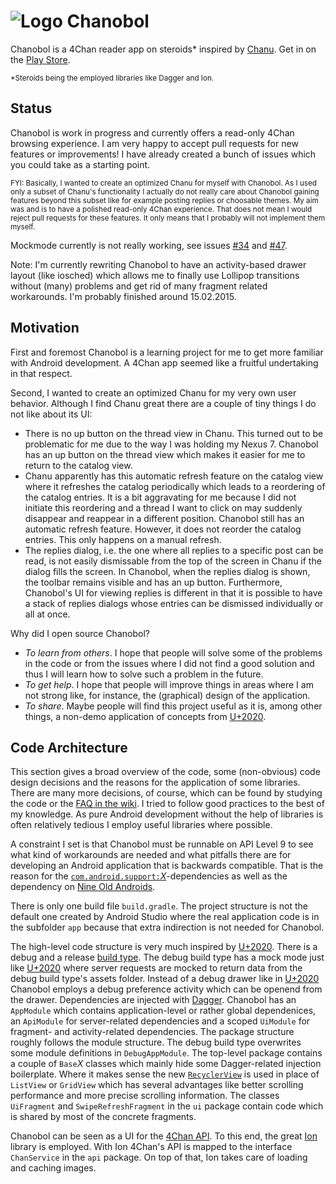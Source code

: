 ![Logo][Logo] Chanobol
======================

  [Logo]: https://raw.githubusercontent.com/eugenkiss/chanobol/master/src/main/res/mipmap-mdpi/ic_launcher.png
  [Chanu]: https://github.com/grzegorznittner/chanu
  [U+2020]: https://github.com/JakeWharton/u2020
  [API]: https://github.com/4chan/4chan-API
  [Build Types]: http://tools.android.com/tech-docs/new-build-system/user-guide#TOC-Build-Types
  [Nine Old Androids]: http://nineoldandroids.com/
  [Dagger]: http://square.github.io/dagger/
  [Bindable Adapter]: https://twitter.com/jakewharton/status/325368867109076993
  [Ion]: https://github.com/koush/ion/
  [Support]: http://developer.android.com/tools/support-library/index.html
  [RecyclerView]: https://developer.android.com/reference/android/support/v7/widget/RecyclerView.html

Chanobol is a 4Chan reader app on steroids\* inspired by [Chanu][].
Get in on the [Play Store](https://play.google.com/store/apps/details?id=anabolicandroids.chanobol.sfw).

<sup>\*Steroids being the employed libraries like Dagger and Ion.</sup>


Status
------

Chanobol is work in progress and currently offers a read-only 4Chan browsing
experience. I am very happy to accept pull requests for new features or
improvements! I have already created a bunch of issues which you could take as a
starting point.

<sub>
FYI: Basically, I wanted to create an optimized Chanu for myself with Chanobol.
As I used only a subset of Chanu's functionality I actually do not really care
about Chanobol gaining features beyond this subset like for example posting
replies or choosable themes. My aim was and is to have a polished read-only
4Chan experience. That does not mean I would reject pull requests for these
features. It only means that I probably will not implement them myself.
</sub>

Mockmode currently is not really working, see issues
[#34](https://github.com/eugenkiss/chanobol/issues/34) and
[#47](https://github.com/eugenkiss/chanobol/issues/34).

Note: I'm currently rewriting Chanobol to have an activity-based drawer layout (like iosched) which allows me to finally use Lollipop transitions without (many) problems and get rid of many fragment related workarounds. I'm probably finished around 15.02.2015.


Motivation
----------

First and foremost Chanobol is a learning project for me to get more
familiar with Android development. A 4Chan app seemed like a fruitful
undertaking in that respect.

Second, I wanted to create an optimized Chanu for my very own user behavior.
Although I find Chanu great there are a couple of tiny things I do not like
about its UI:

* There is no up button on the thread view in Chanu. This turned out
  to be problematic for me due to the way I was holding my Nexus 7.
  Chanobol has an up button on the thread view which makes it easier
  for me to return to the catalog view.
* Chanu apparently has this automatic refresh feature on the catalog
  view where it refreshes the catalog periodically which leads to
  a reordering of the catalog entries. It is a bit aggravating for me
  because I did not initiate this reordering and a thread I want to
  click on may suddenly disappear and reappear in a different position.
  Chanobol still has an automatic refresh feature. However, it does not
  reorder the catalog entries. This only happens on a manual refresh.
* The replies dialog, i.e. the one where all replies to a specific post
  can be read, is not easily dismissable from the top of the screen in Chanu if
  the dialog fills the screen. In Chanobol, when the replies dialog is shown,
  the toolbar remains visible and has an up button. Furthermore, Chanobol's UI
  for viewing replies is different in that it is possible to have a stack of
  replies dialogs whose entries can be dismissed individually or all at once.

Why did I open source Chanobol?

* *To learn from others*. I hope that people will solve some
  of the problems in the code or from the issues where I did not find a good solution
  and thus I will learn how to solve such a problem in the future.
* *To get help*. I hope that people will improve things in areas
  where I am not strong like, for instance, the (graphical) design of the
  application.
* *To share*. Maybe people will find this project useful as it
  is, among other things, a non-demo application of concepts from [U+2020][].


Code Architecture
-----------------

This section gives a broad overview of the code, some (non-obvious) code design
decisions and the reasons for the application of some libraries. There are many
more decisions, of course, which can be found by studying the code or the [FAQ
in the wiki](https://github.com/eugenkiss/chanobol/wiki#faq).  I tried to follow
good practices to the best of my knowledge. As pure Android development without
the help of libraries is often relatively tedious I employ useful libraries
where possible.

A constraint I set is that Chanobol must be runnable on API Level 9 to see what
kind of workarounds are needed and what pitfalls there are for developing an
Android application that is backwards compatible. That is the reason for the
[`com.android.support:`*X*][Support]-dependencies as well as the dependency on
[Nine Old Androids][].

There is only one build file `build.gradle`. The project structure is not the
default one created by Android Studio where the real application code is in the
subfolder `app` because that extra indirection is not needed for Chanobol.

The high-level code structure is very much inspired by [U+2020][]. There is a
debug and a release [build type][Build Types]. The debug build type has a mock
mode just like [U+2020][] where server requests are mocked to return data from
the debug build type's assets folder. Instead of a debug drawer like in [U+2020][]
Chanobol employs a debug preference activity which can be openend from the drawer.
Dependencies are injected with [Dagger][]. Chanobol has an `AppModule` which contains
application-level or rather global dependenices, an `ApiModule` for server-related
dependencies and a scoped `UiModule` for fragment- and activity-related
dependencies. The package structure roughly follows the module structure. The debug
build type overwrites some module definitions in `DebugAppModule`. The top-level
package contains a couple of `Base`*X* classes which mainly hide some Dagger-related
injection boilerplate. Where it makes sense the new [`RecyclerView`][RecyclerView]
is used in place of `ListView` or `GridView` which has several advantages like
better scrolling performance and more precise scrolling information.
The classes `UiFragment` and `SwipeRefreshFragment` in the `ui` package contain
code which is shared by most of the concrete fragments.

Chanobol can be seen as a UI for the [4Chan API][API]. To this end, the great
[Ion][] library is employed. With Ion 4Chan's API is mapped to the interface
`ChanService` in the `api` package. On top of that, Ion takes care of loading
and caching images.
